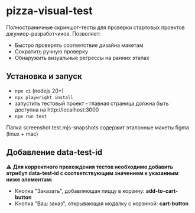 # pizza-visual-test

Полностраничные скриншот-тесты для проверки стартовых проектов джуниор-разработчиков. Позволяет:

- Быстро проверять соответствие дизайна макетам
- Сократить ручную проверку
- Обнаружить визуальные регрессы на ранних этапах

## Установка и запуск
- `npm ci` (nodejs 20+)
- `npx playwright install`
- запустить тестовый проект - главная страница должна быть доступна на http://localhost:3000
- `npm run test`

Папка screenshot.test.mjs-snapshots содержит эталонные макеты figma (linux + mac)

## Добавление data-test-id
⚠️ **Для корректного прохождения тестов необходимо добавить атрибут data-test-id с соответствующим значением к указанным ниже элементам:**
- Кнопка "Заказать", добавляющая пиццу в корзину: **add-to-cart-button**
- Кнопка "Ваш заказ", открывающая модалку с корзиной: **cart-button**